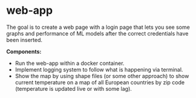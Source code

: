 # web-app

The goal is to create a web page with a login page that lets you see some graphs and performance of ML models after the correct credentials have been inserted.

**Components:** 

* Run the web-app within a docker container.
* Implement logging system to follow what is happening via terminal.
* Show the map by using shape files (or some other approach) to show current temperature on a map of all European countries by zip code (temperature is updated live or with some lag).



